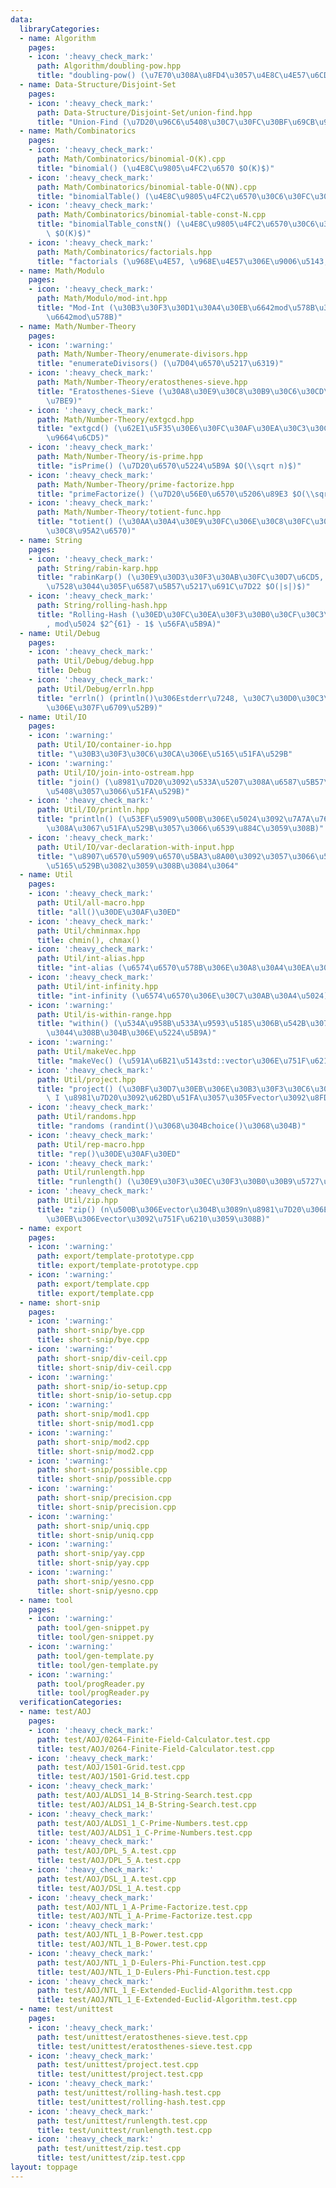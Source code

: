 ```yaml
---
data:
  libraryCategories:
  - name: Algorithm
    pages:
    - icon: ':heavy_check_mark:'
      path: Algorithm/doubling-pow.hpp
      title: "doubling-pow() (\u7E70\u308A\u8FD4\u3057\u4E8C\u4E57\u6CD5)"
  - name: Data-Structure/Disjoint-Set
    pages:
    - icon: ':heavy_check_mark:'
      path: Data-Structure/Disjoint-Set/union-find.hpp
      title: "Union-Find (\u7D20\u96C6\u5408\u30C7\u30FC\u30BF\u69CB\u9020)"
  - name: Math/Combinatorics
    pages:
    - icon: ':heavy_check_mark:'
      path: Math/Combinatorics/binomial-O(K).cpp
      title: "binomial() (\u4E8C\u9805\u4FC2\u6570 $O(K)$)"
    - icon: ':heavy_check_mark:'
      path: Math/Combinatorics/binomial-table-O(NN).cpp
      title: "binomialTable() (\u4E8C\u9805\u4FC2\u6570\u30C6\u30FC\u30D6\u30EB $O(N^2)$)"
    - icon: ':heavy_check_mark:'
      path: Math/Combinatorics/binomial-table-const-N.cpp
      title: "binomialTable_constN() (\u4E8C\u9805\u4FC2\u6570\u30C6\u30FC\u30D6\u30EB\
        \ $O(K)$)"
    - icon: ':heavy_check_mark:'
      path: Math/Combinatorics/factorials.hpp
      title: "factorials (\u968E\u4E57, \u968E\u4E57\u306E\u9006\u5143, nCr, nPr)"
  - name: Math/Modulo
    pages:
    - icon: ':heavy_check_mark:'
      path: Math/Modulo/mod-int.hpp
      title: "Mod-Int (\u30B3\u30F3\u30D1\u30A4\u30EB\u6642mod\u578B\u3068\u5B9F\u884C\
        \u6642mod\u578B)"
  - name: Math/Number-Theory
    pages:
    - icon: ':warning:'
      path: Math/Number-Theory/enumerate-divisors.hpp
      title: "enumerateDivisors() (\u7D04\u6570\u5217\u6319)"
    - icon: ':heavy_check_mark:'
      path: Math/Number-Theory/eratosthenes-sieve.hpp
      title: "Eratosthenes-Sieve (\u30A8\u30E9\u30C8\u30B9\u30C6\u30CD\u30B9\u306E\
        \u7BE9)"
    - icon: ':heavy_check_mark:'
      path: Math/Number-Theory/extgcd.hpp
      title: "extgcd() (\u62E1\u5F35\u30E6\u30FC\u30AF\u30EA\u30C3\u30C9\u306E\u4E92\
        \u9664\u6CD5)"
    - icon: ':heavy_check_mark:'
      path: Math/Number-Theory/is-prime.hpp
      title: "isPrime() (\u7D20\u6570\u5224\u5B9A $O(\\sqrt n)$)"
    - icon: ':heavy_check_mark:'
      path: Math/Number-Theory/prime-factorize.hpp
      title: "primeFactorize() (\u7D20\u56E0\u6570\u5206\u89E3 $O(\\sqrt n)$)"
    - icon: ':heavy_check_mark:'
      path: Math/Number-Theory/totient-func.hpp
      title: "totient() (\u30AA\u30A4\u30E9\u30FC\u306E\u30C8\u30FC\u30B7\u30A7\u30F3\
        \u30C8\u95A2\u6570)"
  - name: String
    pages:
    - icon: ':heavy_check_mark:'
      path: String/rabin-karp.hpp
      title: "rabinKarp() (\u30E9\u30D3\u30F3\u30AB\u30FC\u30D7\u6CD5, RollingHash\u3092\
        \u7528\u3044\u305F\u6587\u5B57\u5217\u691C\u7D22 $O(|s|)$)"
    - icon: ':heavy_check_mark:'
      path: String/rolling-hash.hpp
      title: "Rolling-Hash (\u30ED\u30FC\u30EA\u30F3\u30B0\u30CF\u30C3\u30B7\u30E5\
        , mod\u5024 $2^{61} - 1$ \u56FA\u5B9A)"
  - name: Util/Debug
    pages:
    - icon: ':heavy_check_mark:'
      path: Util/Debug/debug.hpp
      title: Debug
    - icon: ':heavy_check_mark:'
      path: Util/Debug/errln.hpp
      title: "errln() (println()\u306Estderr\u7248, \u30C7\u30D0\u30C3\u30B0\u6642\
        \u306E\u307F\u6709\u52B9)"
  - name: Util/IO
    pages:
    - icon: ':warning:'
      path: Util/IO/container-io.hpp
      title: "\u30B3\u30F3\u30C6\u30CA\u306E\u5165\u51FA\u529B"
    - icon: ':warning:'
      path: Util/IO/join-into-ostream.hpp
      title: "join() (\u8981\u7D20\u3092\u533A\u5207\u308A\u6587\u5B57\u3067\u7D50\
        \u5408\u3057\u3066\u51FA\u529B)"
    - icon: ':heavy_check_mark:'
      path: Util/IO/println.hpp
      title: "println() (\u53EF\u5909\u500B\u306E\u5024\u3092\u7A7A\u767D\u533A\u5207\
        \u308A\u3067\u51FA\u529B\u3057\u3066\u6539\u884C\u3059\u308B)"
    - icon: ':heavy_check_mark:'
      path: Util/IO/var-declaration-with-input.hpp
      title: "\u8907\u6570\u5909\u6570\u5BA3\u8A00\u3092\u3057\u3066\u540C\u6642\u306B\
        \u5165\u529B\u3082\u3059\u308B\u3084\u3064"
  - name: Util
    pages:
    - icon: ':heavy_check_mark:'
      path: Util/all-macro.hpp
      title: "all()\u30DE\u30AF\u30ED"
    - icon: ':heavy_check_mark:'
      path: Util/chminmax.hpp
      title: chmin(), chmax()
    - icon: ':heavy_check_mark:'
      path: Util/int-alias.hpp
      title: "int-alias (\u6574\u6570\u578B\u306E\u30A8\u30A4\u30EA\u30A2\u30B9)"
    - icon: ':heavy_check_mark:'
      path: Util/int-infinity.hpp
      title: "int-infinity (\u6574\u6570\u306E\u30C7\u30AB\u30A4\u5024)"
    - icon: ':warning:'
      path: Util/is-within-range.hpp
      title: "within() (\u534A\u958B\u533A\u9593\u5185\u306B\u542B\u307E\u308C\u3066\
        \u3044\u308B\u304B\u306E\u5224\u5B9A)"
    - icon: ':warning:'
      path: Util/makeVec.hpp
      title: "makeVec() (\u591A\u6B21\u5143std::vector\u306E\u751F\u6210)"
    - icon: ':heavy_check_mark:'
      path: Util/project.hpp
      title: "project() (\u30BF\u30D7\u30EB\u306E\u30B3\u30F3\u30C6\u30CA\u306E\u7B2C\
        \ I \u8981\u7D20\u3092\u62BD\u51FA\u3057\u305Fvector\u3092\u8FD4\u3059)"
    - icon: ':heavy_check_mark:'
      path: Util/randoms.hpp
      title: "randoms (randint()\u3068\u304Bchoice()\u3068\u304B)"
    - icon: ':heavy_check_mark:'
      path: Util/rep-macro.hpp
      title: "rep()\u30DE\u30AF\u30ED"
    - icon: ':heavy_check_mark:'
      path: Util/runlength.hpp
      title: "runlength() (\u30E9\u30F3\u30EC\u30F3\u30B0\u30B9\u5727\u7E2E)"
    - icon: ':heavy_check_mark:'
      path: Util/zip.hpp
      title: "zip() (n\u500B\u306Evector\u304B\u3089n\u8981\u7D20\u306E\u30BF\u30D7\
        \u30EB\u306Evector\u3092\u751F\u6210\u3059\u308B)"
  - name: export
    pages:
    - icon: ':warning:'
      path: export/template-prototype.cpp
      title: export/template-prototype.cpp
    - icon: ':warning:'
      path: export/template.cpp
      title: export/template.cpp
  - name: short-snip
    pages:
    - icon: ':warning:'
      path: short-snip/bye.cpp
      title: short-snip/bye.cpp
    - icon: ':warning:'
      path: short-snip/div-ceil.cpp
      title: short-snip/div-ceil.cpp
    - icon: ':warning:'
      path: short-snip/io-setup.cpp
      title: short-snip/io-setup.cpp
    - icon: ':warning:'
      path: short-snip/mod1.cpp
      title: short-snip/mod1.cpp
    - icon: ':warning:'
      path: short-snip/mod2.cpp
      title: short-snip/mod2.cpp
    - icon: ':warning:'
      path: short-snip/possible.cpp
      title: short-snip/possible.cpp
    - icon: ':warning:'
      path: short-snip/precision.cpp
      title: short-snip/precision.cpp
    - icon: ':warning:'
      path: short-snip/uniq.cpp
      title: short-snip/uniq.cpp
    - icon: ':warning:'
      path: short-snip/yay.cpp
      title: short-snip/yay.cpp
    - icon: ':warning:'
      path: short-snip/yesno.cpp
      title: short-snip/yesno.cpp
  - name: tool
    pages:
    - icon: ':warning:'
      path: tool/gen-snippet.py
      title: tool/gen-snippet.py
    - icon: ':warning:'
      path: tool/gen-template.py
      title: tool/gen-template.py
    - icon: ':warning:'
      path: tool/progReader.py
      title: tool/progReader.py
  verificationCategories:
  - name: test/AOJ
    pages:
    - icon: ':heavy_check_mark:'
      path: test/AOJ/0264-Finite-Field-Calculator.test.cpp
      title: test/AOJ/0264-Finite-Field-Calculator.test.cpp
    - icon: ':heavy_check_mark:'
      path: test/AOJ/1501-Grid.test.cpp
      title: test/AOJ/1501-Grid.test.cpp
    - icon: ':heavy_check_mark:'
      path: test/AOJ/ALDS1_14_B-String-Search.test.cpp
      title: test/AOJ/ALDS1_14_B-String-Search.test.cpp
    - icon: ':heavy_check_mark:'
      path: test/AOJ/ALDS1_1_C-Prime-Numbers.test.cpp
      title: test/AOJ/ALDS1_1_C-Prime-Numbers.test.cpp
    - icon: ':heavy_check_mark:'
      path: test/AOJ/DPL_5_A.test.cpp
      title: test/AOJ/DPL_5_A.test.cpp
    - icon: ':heavy_check_mark:'
      path: test/AOJ/DSL_1_A.test.cpp
      title: test/AOJ/DSL_1_A.test.cpp
    - icon: ':heavy_check_mark:'
      path: test/AOJ/NTL_1_A-Prime-Factorize.test.cpp
      title: test/AOJ/NTL_1_A-Prime-Factorize.test.cpp
    - icon: ':heavy_check_mark:'
      path: test/AOJ/NTL_1_B-Power.test.cpp
      title: test/AOJ/NTL_1_B-Power.test.cpp
    - icon: ':heavy_check_mark:'
      path: test/AOJ/NTL_1_D-Eulers-Phi-Function.test.cpp
      title: test/AOJ/NTL_1_D-Eulers-Phi-Function.test.cpp
    - icon: ':heavy_check_mark:'
      path: test/AOJ/NTL_1_E-Extended-Euclid-Algorithm.test.cpp
      title: test/AOJ/NTL_1_E-Extended-Euclid-Algorithm.test.cpp
  - name: test/unittest
    pages:
    - icon: ':heavy_check_mark:'
      path: test/unittest/eratosthenes-sieve.test.cpp
      title: test/unittest/eratosthenes-sieve.test.cpp
    - icon: ':heavy_check_mark:'
      path: test/unittest/project.test.cpp
      title: test/unittest/project.test.cpp
    - icon: ':heavy_check_mark:'
      path: test/unittest/rolling-hash.test.cpp
      title: test/unittest/rolling-hash.test.cpp
    - icon: ':heavy_check_mark:'
      path: test/unittest/runlength.test.cpp
      title: test/unittest/runlength.test.cpp
    - icon: ':heavy_check_mark:'
      path: test/unittest/zip.test.cpp
      title: test/unittest/zip.test.cpp
layout: toppage
---
```

